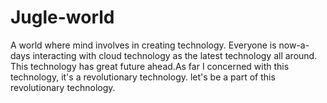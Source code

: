 # Jugle-world
A world where mind involves in creating technology.
Everyone is now-a-days interacting with cloud technology as the latest technology all around.
This technology has great future ahead.As far I concerned with this technology, it's a revolutionary technology.
let's be a part of this  revolutionary technology.

